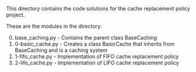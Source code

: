 This directory contains the code solutions for the cache replacement policy project. 

These are the modules in the directory:

0) base_caching.py - Contains the parent class BaseCaching
1) 0-basic_cache.py - Creates a class BasicCache that inherits from BaseCaching and is a caching system
2) 1-fifo_cache.py - Implementation of FIFO cache replacement policy
3) 2-lifo_cache.py - Implementation of LIFO cache replacement policy